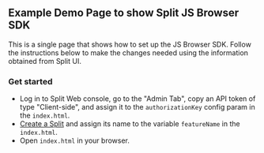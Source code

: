 ## Example Demo Page to show Split JS Browser SDK

This is a single page that shows how to set up the JS Browser SDK. Follow the instructions below to make the changes needed using the information obtained from Split UI.

### Get started

 * Log in to Split Web console, go to the "Admin Tab", copy an API token of type "Client-side", and assign it to the `authorizationKey` config param in the `index.html`.
 * [Create a Split](CREATESPLIT.md) and assign its name to the variable `featureName` in the `index.html`.
 * Open `index.html` in your browser.
